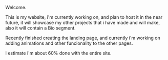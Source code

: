 Welcome.

This is my website, i'm currently working on, and plan to host it in the near future, it will showcase my other projects that i have made and will make, also it will contain a Bio segment.

Recently finished creating the landing page, and currently i'm working on adding animations and other funcionality to the other pages.

I estimate i'm about 60% done with the entire site. 
